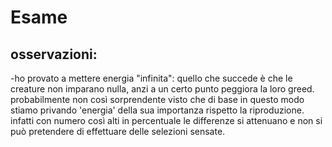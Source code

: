# Esame
 
## osservazioni:
-ho provato a mettere energia "infinita": quello che succede è che le creature non imparano nulla, anzi a un certo punto peggiora la loro greed. probabilmente non così sorprendente visto che di base in questo modo stiamo privando 'energia' della sua importanza rispetto la riproduzione. infatti con numero così alti in percentuale le differenze si attenuano e non si può pretendere di effettuare delle selezioni sensate.
